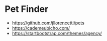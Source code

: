 # Pet Finder

*   https://github.com/jllorencetti/pets
*   https://cademeubicho.com/
*   https://startbootstrap.com/themes/agency/